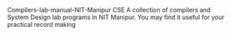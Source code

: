  Compilers-lab-manual-NIT-Manipur CSE
 A collection of compilers  and System Design lab programs in NIT Manipur. You may find it useful for your practical record making
